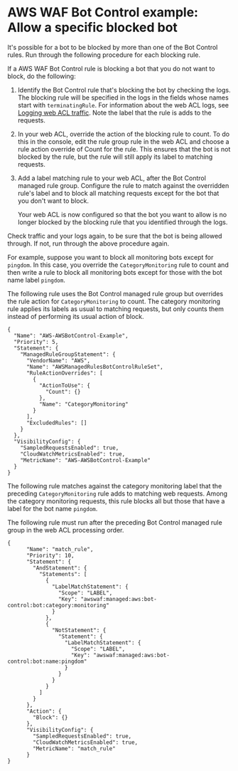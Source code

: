 # AWS WAF Bot Control example: Allow a specific blocked bot<a name="waf-bot-control-example-allow-blocked-bot"></a>

It's possible for a bot to be blocked by more than one of the Bot Control rules\. Run through the following procedure for each blocking rule\. 

If a AWS WAF Bot Control rule is blocking a bot that you do not want to block, do the following:

1. Identify the Bot Control rule that's blocking the bot by checking the logs\. The blocking rule will be specified in the logs in the fields whose names start with `terminatingRule`\. For information about the web ACL logs, see [Logging web ACL traffic](logging.md)\. Note the label that the rule is adds to the requests\. 

1. In your web ACL, override the action of the blocking rule to count\. To do this in the console, edit the rule group rule in the web ACL and choose a rule action override of Count for the rule\. This ensures that the bot is not blocked by the rule, but the rule will still apply its label to matching requests\. 

1. Add a label matching rule to your web ACL, after the Bot Control managed rule group\. Configure the rule to match against the overridden rule's label and to block all matching requests except for the bot that you don't want to block\. 

   Your web ACL is now configured so that the bot you want to allow is no longer blocked by the blocking rule that you identified through the logs\. 

Check traffic and your logs again, to be sure that the bot is being allowed through\. If not, run through the above procedure again\.

For example, suppose you want to block all monitoring bots except for `pingdom`\. In this case, you override the `CategoryMonitoring` rule to count and then write a rule to block all monitoring bots except for those with the bot name label `pingdom`\. 

The following rule uses the Bot Control managed rule group but overrides the rule action for `CategoryMonitoring` to count\. The category monitoring rule applies its labels as usual to matching requests, but only counts them instead of performing its usual action of block\. 

```
{
  "Name": "AWS-AWSBotControl-Example",
  "Priority": 5,
  "Statement": {
    "ManagedRuleGroupStatement": {
      "VendorName": "AWS",
      "Name": "AWSManagedRulesBotControlRuleSet",
      "RuleActionOverrides": [
        {
          "ActionToUse": {
            "Count": {}
          },
          "Name": "CategoryMonitoring"
        }
      ],
      "ExcludedRules": []
    }
  },
  "VisibilityConfig": {
    "SampledRequestsEnabled": true,
    "CloudWatchMetricsEnabled": true,
    "MetricName": "AWS-AWSBotControl-Example"
  }
}
```

The following rule matches against the category monitoring label that the preceding `CategoryMonitoring` rule adds to matching web requests\. Among the category monitoring requests, this rule blocks all but those that have a label for the bot name `pingdom`\. 

The following rule must run after the preceding Bot Control managed rule group in the web ACL processing order\. 

```
{
      "Name": "match_rule",
      "Priority": 10,
      "Statement": {
        "AndStatement": {
          "Statements": [
            {
              "LabelMatchStatement": {
                "Scope": "LABEL",
                "Key": "awswaf:managed:aws:bot-control:bot:category:monitoring"
              }
            },
            {
              "NotStatement": {
                "Statement": {
                  "LabelMatchStatement": {
                    "Scope": "LABEL",
                    "Key": "awswaf:managed:aws:bot-control:bot:name:pingdom"
                  }
                }
              }
            }
          ]
        }
      },
      "Action": {
        "Block": {}
      },
      "VisibilityConfig": {
        "SampledRequestsEnabled": true,
        "CloudWatchMetricsEnabled": true,
        "MetricName": "match_rule"
      }
}
```